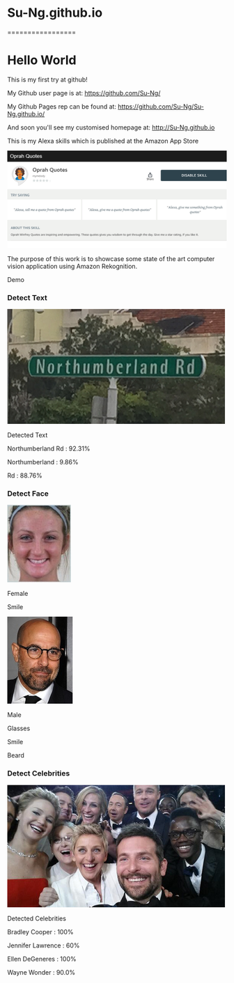 # Su-Ng.github.io
=================

# Hello World
This is my first try at github!

My Github user page is at:
https://github.com/Su-Ng/

My Github Pages rep can be found at:
https://github.com/Su-Ng/Su-Ng.github.io/


And soon you'll see my customised homepage at:
http://Su-Ng.github.io

This is my Alexa skills which is published at the Amazon App Store

![](images/alexaskill1.png)

The purpose of this work is to showcase some state of the art computer vision application using Amazon Rekognition.

Demo
### Detect Text 

![](images/northumberlandrd500.png)   

Detected Text

Northumberland Rd : 92.31%

Northumberland    : 9.86%

Rd                : 88.76%  
  
### Detect Face

![](images/expressionHappy.jpg)

Female

Smile

![](images/beardedglasses150.jpg)

Male

Glasses

Smile

Beard

### Detect Celebrities

![](images/celebgroup500.png)

Detected Celebrities

Bradley Cooper    : 100%

Jennifer Lawrence : 60%

Ellen DeGeneres   : 100%

Wayne Wonder      : 90.0%

